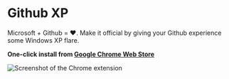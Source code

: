 # Github XP
Microsoft + Github = ❤️. Make it official by giving your Github experience some Windows XP flare.

**One-click install from [Google Chrome Web Store](https://chrome.google.com/webstore/detail/ipjbabcpngaonjaedhpfodmjaklmdfdo/)**

![Screenshot of the Chrome extension](https://raw.githubusercontent.com/martenbjork/github-xp/master/screenshot.jpg)
